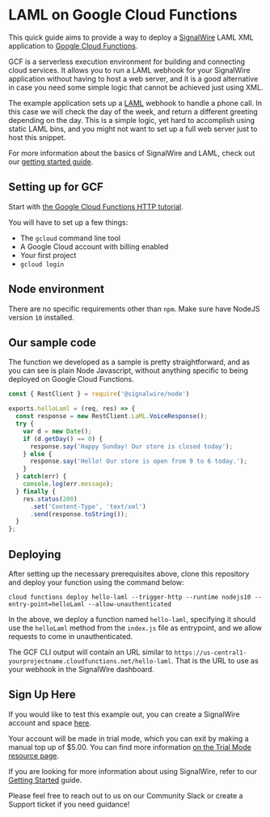 # LAML on Google Cloud Functions

This quick guide aims to provide a way to deploy a [SignalWire](https://signalwire.com) LAML XML application to [Google Cloud Functions](https://cloud.google.com/functions).

GCF is a serverless execution environment for building and connecting cloud services. It allows you to run a LAML webhook for your SignalWire application without having to host a web server, and it is a good alternative in case you need some simple logic that cannot be achieved just using XML.

The example application sets up a [LAML](https://docs.signalwire.com/topics/laml-xml/#laml-xml-specification) webhook to handle a phone call. In this case we will check the day of the week, and return a different greeting depending on the day. This is a simple logic, yet hard to accomplish using static LAML bins, and you might not want to set up a full web server just to host this snippet.

For more information about the basics of SignalWire and LAML, check out our [getting started guide](https://signalwire.com/resources/getting-started/signalwire-101).
## Setting up for GCF

Start with [the Google Cloud Functions HTTP tutorial](https://cloud.google.com/functions/docs/tutorials/http).

You will have to set up a few things:

- The `gcloud` command line tool
- A Google Cloud account with billing enabled
- Your first project
- `gcloud login`

## Node environment

There are no specific requirements other than `npm`. Make sure have NodeJS version `10` installed.

## Our sample code

The function we developed as a sample is pretty straightforward, and as you can see is plain Node Javascript, without anything specific to being deployed on Google Cloud Functions.

```js
const { RestClient } = require('@signalwire/node')

exports.helloLaml = (req, res) => {
  const response = new RestClient.LaML.VoiceResponse();
  try {
    var d = new Date();
    if (d.getDay() == 0) {
      response.say('Happy Sunday! Our store is closed today');
    } else {
      response.say('Hello! Our store is open from 9 to 6 today.');
    }
  } catch(err) {
    console.log(err.message);
  } finally {
    res.status(200)
      .set('Content-Type', 'text/xml')
      .send(response.toString());
  }
};
```

## Deploying

After setting up the necessary prerequisites above, clone this repository and deploy your function using the command below:

`cloud functions deploy hello-laml --trigger-http --runtime nodejs10 --entry-point=helloLaml --allow-unauthenticated`

In the above, we deploy a function named `hello-laml`, specifying it should use the `helloLaml` method from the `index.js` file as entrypoint, and we allow requests to come in unauthenticated.

The GCF CLI output will contain an URL similar to `https://us-central1-yourprojectname.cloudfunctions.net/hello-laml`. That is the URL to use as your webhook in the SignalWire dashboard.

## Sign Up Here

If you would like to test this example out, you can create a SignalWire account and space [here](https://m.signalwire.com/signups/new?s=1).

Your account will be made in trial mode, which you can exit by making a manual top up of $5.00. You can find more information [on the Trial Mode resource page](https://signalwire.com/resources/getting-started/trial-mode).

If you are looking for more information about using SignalWire, refer to our [Getting Started](https://signalwire.com/resources/getting-started/signalwire-101) guide.

Please feel free to reach out to us on our Community Slack or create a Support ticket if you need guidance!